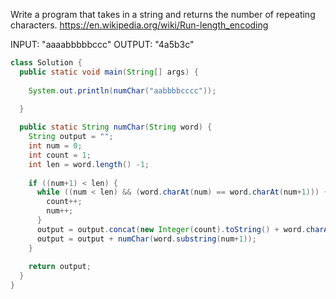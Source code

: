 Write a program that takes in a string and returns the number of repeating characters.
https://en.wikipedia.org/wiki/Run-length_encoding

INPUT: "aaaabbbbbccc"
OUTPUT: "4a5b3c"

```java
class Solution {
  public static void main(String[] args) {
    
    System.out.println(numChar("aabbbbcccc"));

  }
  
  public static String numChar(String word) {
    String output = "";
    int num = 0;
    int count = 1;
    int len = word.length() -1;
    
    if ((num+1) < len) {
      while ((num < len) && (word.charAt(num) == word.charAt(num+1))) {
        count++;
        num++;
      }
      output = output.concat(new Integer(count).toString() + word.charAt(num));
      output = output + numChar(word.substring(num+1)); 
    }
    
    return output;
  }
}
```
